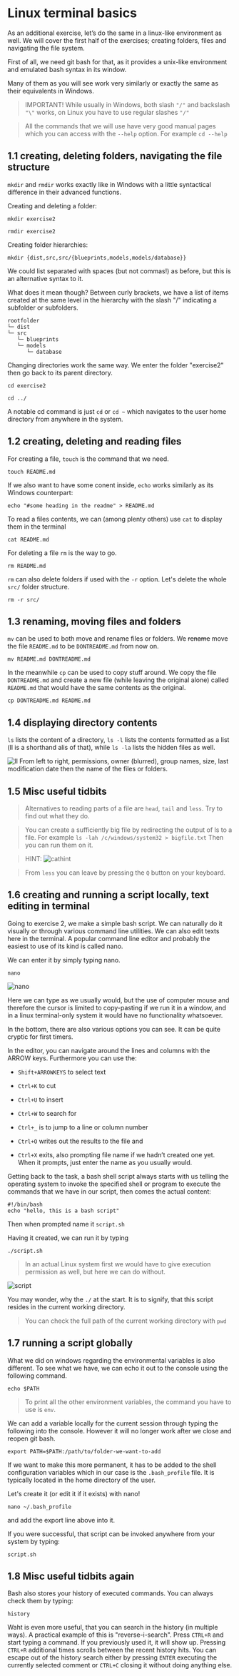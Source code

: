 # Linux terminal basics

As an additional exercise, let’s do the same in a linux-like environment as well. We will cover the first half of the exercises; creating folders, files and navigating the file system.

First of all, we need git bash for that, as it provides a unix-like environment and emulated bash syntax in its window.

Many of them as you will see work very similarly or exactly the same as their equivalents in Windows.

> IMPORTANT! While usually in Windows, both slash ```"/"``` and backslash ```"\"``` works, on Linux you have to use regular slashes ```"/"```

> All the commands that we will use have very good manual pages which you can access with the ```--help``` option. For example ```cd --help```

## 1.1 creating, deleting folders, navigating the file structure

```mkdir``` and ```rmdir``` works exactly like in Windows with a little syntactical difference in their advanced functions.

Creating and deleting a folder:

```
mkdir exercise2

rmdir exercise2
```

Creating folder hierarchies:

```
mkdir {dist,src,src/{blueprints,models,models/database}}
```

We could list separated with spaces (but not commas!) as before, but this is an alternative syntax to it.

What does it mean though?
Between curly brackets, we have a list of items created at the same level in the hierarchy with the slash "/" indicating a subfolder or subfolders.

```
rootfolder
└─ dist
└─ src
   └─ blueprints
   └─ models
      └─ database
```

Changing directories work the same way.
We enter the folder "exercise2" then go back to its parent directory.
```
cd exercise2

cd ../
```

A notable cd command is just ```cd``` or ```cd ~``` which navigates to the user home directory from anywhere in the system.

## 1.2 creating, deleting and reading files

For creating a file, ```touch``` is the command that we need.

```
touch README.md
```

If we also want to have some conent inside, ```echo``` works similarly as its Windows counterpart:

```
echo "#some heading in the readme" > README.md
```

To read a files contents, we can (among plenty others) use ```cat``` to display them in the terminal

```
cat README.md
```

For deleting a file ```rm``` is the way to go.

```
rm README.md
```

```rm``` can also delete folders if used with the ```-r``` option. Let's delete the whole ```src/``` folder structure.

```
rm -r src/
```

## 1.3 renaming, moving files and folders

```mv``` can be used to both move and rename files or folders. We ~~rename~~ move the file ```README.md``` to be ```DONTREADME.md``` from now on.

```
mv README.md DONTREADME.md
```

In the meanwhile ```cp``` can be used to copy stuff around. We copy the file ```DONTREADME.md``` and create a new file (while leaving the original alone) called ```README.md``` that would have the same contents as the original.

```
cp DONTREADME.md README.md
```

## 1.4 displaying directory contents

```ls``` lists the content of a directory, ```ls -l``` lists the contents formatted as a list (ll is a shorthand alis of that), while ```ls -la``` lists the hidden files as well.

![ll](https://i.imgur.com/4s4jtg6.png)
From left to right, permissions, owner (blurred), group names, size, last modification date then the name of the files or folders.


## 1.5 Misc useful tidbits

> Alternatives to reading parts of a file are ```head```, ```tail``` and ```less```. Try to find out what they do.

> You can create a sufficiently big file by redirecting the output of ls to a file.
For example  ``` ls -lah /c/windows/system32 > bigfile.txt ```
Then you can run them on it.

> HINT:
![cathint](https://i.imgur.com/Jhljrnn.png)

> From ```less``` you can leave by pressing the ```Q``` button on your keyboard.

## 1.6 creating and running a script locally, text editing in terminal

Going to exercise 2, we make a simple bash script.
We can naturally do it visually or through various command line utilities. We can also edit texts here in the terminal. A popular command line editor and probably the easiest to use of its kind is called nano.

We can enter it by simply typing nano.

```
nano
```

![nano](https://i.imgur.com/wiWDFjK.png)

Here we can type as we usually would, but the use of computer mouse and therefore the cursor is limited to copy-pasting if we run it in a window, and in a linux terminal-only system it would have no functionality whatsoever.

In the bottom, there are also various options you can see. It can be quite cryptic for first timers.

In the editor, you can navigate around the lines and columns with the ARROW keys. Furthermore you can use the: 

- ```Shift+ARROWKEYS``` to select text

- ```Ctrl+K``` to cut

- ```Ctrl+U``` to insert

- ```Ctrl+W``` to search for

- ```Ctrl+_``` is to jump to a line or column number

- ```Ctrl+O``` writes out the results to the file and 

- ```Ctrl+X``` exits, also prompting file name if we hadn’t created one yet. When it prompts, just enter the name as you usually would.


Getting back to the task, a bash shell script always starts with us telling the operating system to invoke the specified shell or program to execute the commands that we have in our script, then comes the actual content:

```
#!/bin/bash
echo "hello, this is a bash script"
```

Then when prompted name it ```script.sh```

Having it created, we can run it by typing

```
./script.sh
```

> In an actual Linux system first we would have to give execution permission as well, but here we can do without.

![script](https://i.imgur.com/3S32XTO.png)

You may wonder, why the ```./``` at the start. It is to signify, that this script resides in the current working directory.

> You can check the full path of the current working directory with ```pwd```

## 1.7 running a script globally

What we did on windows regarding the environmental variables is also different.
To see what we have, we can echo it out to the console using the following command.

```
echo $PATH
```

> To print all the other environment variables, the command you have to use is ```env```.

We can add a variable locally for the current session through typing the following into the console. However it will no longer work after we close and reopen git bash.

```
export PATH=$PATH:/path/to/folder-we-want-to-add
```

If we want to make this more permanent, it has to be added to the shell configuration variables which in our case is the ```.bash_profile``` file.
It is typically located in the home directory of the user.

Let's create it (or edit it if it exists) with nano!

```
nano ~/.bash_profile
```

and add the export line above into it.

If you were successful, that script can be invoked anywhere from your system by typing:

```
script.sh
```

## 1.8 Misc useful tidbits again

Bash also stores your history of executed commands. You can always check them by typing:

```
history
```

Waht is even more useful, that you can search in the history (in multiple ways). A practical example of this is "reverse-i-search". Press ```CTRL+R``` and start typing a command. If you previously used it, it will show up. Pressing ```CTRL+R``` additional times scrolls between the recent history hits. You can escape out of the history search either by pressing ```ENTER``` executing the currently selected comment or ```CTRL+C``` closing it without doing anything else. 
